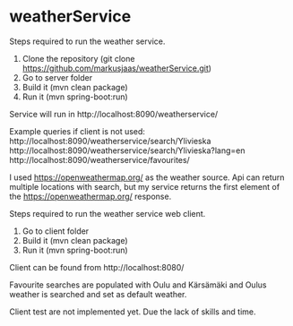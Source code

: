 # weatherService

Steps required to run the weather service. 
1. Clone the repository (git clone https://github.com/markusjaas/weatherService.git)
2. Go to server folder
3. Build it (mvn clean package)
4. Run it (mvn spring-boot:run)

Service will run in http://localhost:8090/weatherservice/

Example queries if client is not used:
http://localhost:8090/weatherservice/search/Ylivieska
http://localhost:8090/weatherservice/search/Ylivieska?lang=en
http://localhost:8090/weatherservice/favourites/

I used https://openweathermap.org/ as the weather source. Api can return multiple locations with search, but my service returns the first element of the https://openweathermap.org/ response.


Steps required to run the weather service web client. 
1. Go to client folder
2. Build it (mvn clean package)
3. Run it (mvn spring-boot:run)

Client can be found from http://localhost:8080/

Favourite searches are populated with Oulu and Kärsämäki and Oulus weather is searched and set as default weather.

Client test are not implemented yet. Due the lack of skills and time.
